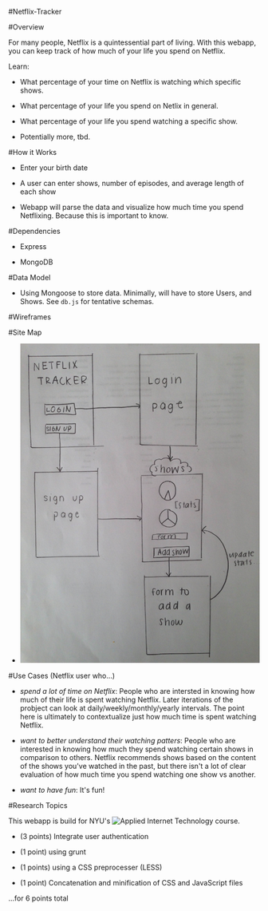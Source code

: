#Netflix-Tracker

#Overview

For many people, Netflix is a quintessential part of living. With this webapp, you can keep track of how much of your life you spend on Netflix.

Learn:

- What percentage of your time on Netflix is watching which specific shows.

- What percentage of your life you spend on Netlix in general.

- What percentage of your life you spend watching a specific show.

- Potentially more, tbd.

#How it Works

- Enter your birth date

- A user can enter shows, number of episodes, and average length of each show

- Webapp will parse the data and visualize how much time you spend Netflixing. Because this is important to know.

#Dependencies

- Express

- MongoDB

#Data Model

- Using Mongoose to store data. Minimally, will have to store Users, and Shows. See `db.js` for tentative schemas.

#Wireframes

#Site Map 

- ![](public/imgs/wireframe.JPG)

#Use Cases (Netflix user who...)

- _spend a lot of time on Netflix_: People who are intersted in knowing how much of their life is spent watching Netflix. Later iterations of the probject can look at daily/weekly/monthly/yearly intervals. The point here is ultimately to contextualize just how much time is spent watching Netflix.

- _want to better understand their watching patters_: People who are interested in knowing how much they spend watching certain shows in comparison to others.  Netflix recommends shows based on the content of the shows you've watched in the past, but there isn't a lot of clear evaluation of how much time you spend watching one show vs another.

- _want to have fun_: It's fun!

#Research Topics

This webapp is build for NYU's ![Applied Internet Technology course](http://foureyes.github.io/csci-ua.0480-spring2016-010/).

- (3 points) Integrate user authentication

- (1 point) using grunt

- (1 points) using a CSS preprocesser (LESS)

- (1 point) Concatenation and minification of CSS and JavaScript files

...for 6 points total

